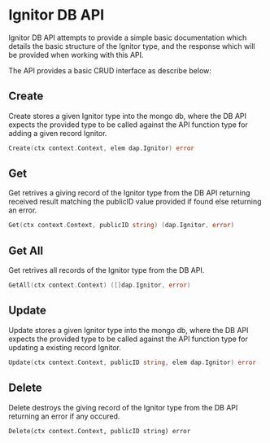 Ignitor DB API 
===============================

Ignitor DB API attempts to provide a simple basic documentation which details 
the basic structure of the Ignitor type, and the response which will be provided 
when working with this API.

The API provides a basic CRUD interface as describe below:

## Create

Create stores a given Ignitor type into the mongo db, where the DB API expects the provided type to be called
against the API function type for adding a given record Ignitor.

```go
Create(ctx context.Context, elem dap.Ignitor) error 
```

## Get

Get retrives a giving record of the Ignitor type from the DB API returning received result matching 
the publicID value provided if found else returning an error.

```go
Get(ctx context.Context, publicID string) (dap.Ignitor, error) 
```

## Get All

Get retrives all records of the Ignitor type from the DB API.

```go
GetAll(ctx context.Context) ([]dap.Ignitor, error) 
```

## Update

Update stores a given Ignitor type into the mongo db, where the DB API expects the provided type to be called
against the API function type for updating a existing record Ignitor.

```go
Update(ctx context.Context, publicID string, elem dap.Ignitor) error 
```

## Delete

Delete destroys the giving record of the Ignitor type from the DB API returning an error if any occured.

```
Delete(ctx context.Context, publicID string) error 
```